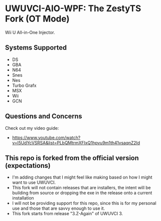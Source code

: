# UWUVCI-AIO-WPF: The ZestyTS Fork (OT Mode)

Wii U All-in-One Injector.

## Systems Supported

* DS
* GBA
* N64
* Snes
* Nes
* Turbo Grafx
* MSX
* Wii
* GCN

## Questions and Concerns

Check out my video guide:
* https://www.youtube.com/watch?v=I5UdYcVSRSA&list=PLbQMtrmXFIxQ1hpvu9m1th41vsaqnZ2Id

## This repo is forked from the official version (expectations)

* I'm adding changes that I might feel like making based on how I might want to use UWUVCI.
* This fork will not contain releases that are installers, the intent will be building from source or dropping the exe in the release onto a current installation
* I will not be providing support for this repo, since this is for my personal use and those that are savvy enough to use it.
* This fork starts from release "3.Z-Again" of UWUVCI 3.
